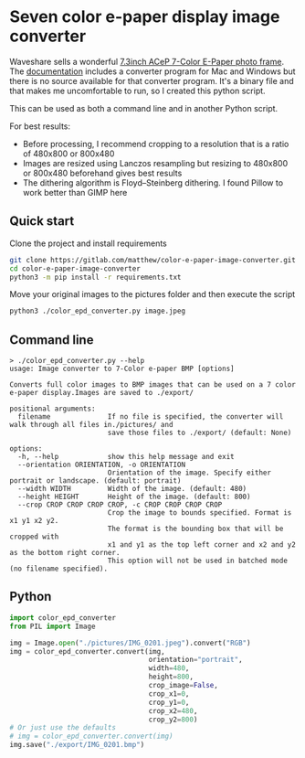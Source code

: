 # Seven color e-paper display image converter

Waveshare sells a wonderful [7.3inch ACeP 7-Color E-Paper photo frame](https://www.waveshare.com/photopainter.htm).
The [documentation](https://www.waveshare.com/wiki/PhotoPainter) includes a converter program for Mac and Windows but
there is no source available for that converter program. It's a binary file and that makes me uncomfortable to run,
so I created this python script.

This can be used as both a command line and in another Python script.

For best results:
* Before processing, I recommend cropping to a resolution that is a ratio of 480x800 or 800x480
* Images are resized using Lanczos resampling but resizing to 480x800 or 800x480 beforehand gives best results
* The dithering algorithm is Floyd–Steinberg dithering. I found Pillow to work better than GIMP here


## Quick start

Clone the project and install requirements
```bash
git clone https://gitlab.com/matthew/color-e-paper-image-converter.git
cd color-e-paper-image-converter
python3 -m pip install -r requirements.txt
```

Move your original images to the pictures folder and then execute the script
```bash
python3 ./color_epd_converter.py image.jpeg
```


## Command line

```
> ./color_epd_converter.py --help   
usage: Image converter to 7-Color e-paper BMP [options]

Converts full color images to BMP images that can be used on a 7 color e-paper display.Images are saved to ./export/

positional arguments:
  filename              If no file is specified, the converter will walk through all files in./pictures/ and
                        save those files to ./export/ (default: None)

options:
  -h, --help            show this help message and exit
  --orientation ORIENTATION, -o ORIENTATION
                        Orientation of the image. Specify either portrait or landscape. (default: portrait)
  --width WIDTH         Width of the image. (default: 480)
  --height HEIGHT       Height of the image. (default: 800)
  --crop CROP CROP CROP CROP, -c CROP CROP CROP CROP
                        Crop the image to bounds specified. Format is x1 y1 x2 y2.
                        The format is the bounding box that will be cropped with
                        x1 and y1 as the top left corner and x2 and y2 as the bottom right corner.
                        This option will not be used in batched mode (no filename specified).
```

## Python

```python
import color_epd_converter
from PIL import Image

img = Image.open("./pictures/IMG_0201.jpeg").convert("RGB")
img = color_epd_converter.convert(img,
                                  orientation="portrait",
                                  width=480,
                                  height=800,
                                  crop_image=False,
                                  crop_x1=0,
                                  crop_y1=0,
                                  crop_x2=480,
                                  crop_y2=800)
# Or just use the defaults
# img = color_epd_converter.convert(img)
img.save("./export/IMG_0201.bmp")
```

